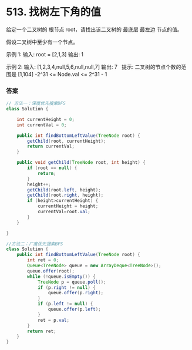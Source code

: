 # 513. 找树左下角的值

给定一个二叉树的 根节点 root，请找出该二叉树的 最底层 最左边 节点的值。

假设二叉树中至少有一个节点。

示例 1:
输入: root = [2,1,3]
输出: 1

示例 2:
输入: [1,2,3,4,null,5,6,null,null,7]
输出: 7
 
提示:
二叉树的节点个数的范围是 [1,104]
-2^31 <= Node.val <= 2^31 - 1 

### 答案
```java
// 方法一：深度优先搜索DFS
class Solution {

    int currentHeight = 0;
    int currentVal = 0;

    public int findBottomLeftValue(TreeNode root) {
        getChild(root, currentHeight);
        return currentVal;
    }

    public void getChild(TreeNode root, int height) {
        if (root == null) {
            return;
        }
        height++;
        getChild(root.left, height);
        getChild(root.right, height);
        if (height>currentHeight) {
            currentHeight = height;
            currentVal=root.val;
        }
    }

}

//方法二：广度优先搜索BFS
class Solution {
    public int findBottomLeftValue(TreeNode root) {
        int ret = 0;
        Queue<TreeNode> queue = new ArrayDeque<TreeNode>();
        queue.offer(root);
        while (!queue.isEmpty()) {
            TreeNode p = queue.poll();
            if (p.right != null) {
                queue.offer(p.right);
            }
            if (p.left != null) {
                queue.offer(p.left);
            }
            ret = p.val;
        }
        return ret;
    }
}
```
